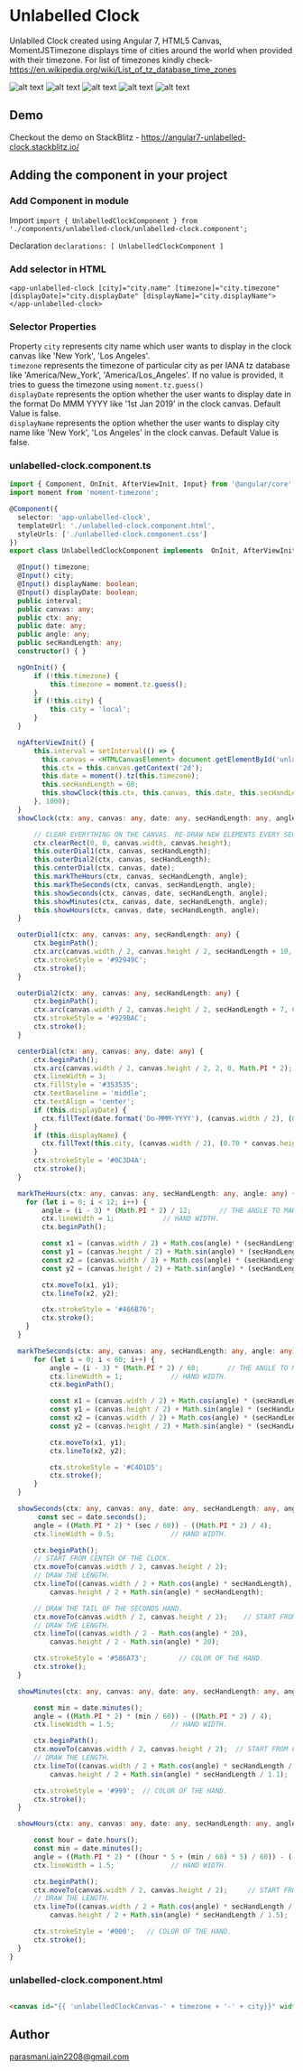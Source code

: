 # Unlabelled Clock

Unlablled Clock created using Angular 7, HTML5 Canvas, MomentJSTimezone displays time of cities around the world when provided with their timezone. For list of timezones kindly check- https://en.wikipedia.org/wiki/List_of_tz_database_time_zones 

![alt text](img/chrome-unlabelled-clock.jpg)
![alt text](img/edge-unlabelled-clock.jpg)
![alt text](img/firefox-unlabelled-clock.jpg)
![alt text](img/ie11-unlabelled-clock.jpg)
![alt text](img/opera-unlabelled-clock.jpg)

## Demo

Checkout the demo on StackBlitz - https://angular7-unlabelled-clock.stackblitz.io/

## Adding the component in your project

### Add Component in module
Import
`
import { UnlabelledClockComponent } from './components/unlabelled-clock/unlabelled-clock.component';
`

Declaration
`
declarations: [
     UnlabelledClockComponent
  ]
`

### Add selector in HTML

```
<app-unlabelled-clock [city]="city.name" [timezone]="city.timezone" [displayDate]="city.displayDate" [displayName]="city.displayName"></app-unlabelled-clock>
```
### Selector Properties

Property `city` represents city name which user wants to display in the clock canvas like 'New York', 'Los Angeles'.
<br/>
`timezone` represents the timezone of particular city as per IANA tz database like 'America/New_York', 'America/Los_Angeles'.
If no value is provided, it tries to guess the timezone using `moment.tz.guess()`
<br/>
`displayDate` represents the option whether the user wants to display date in the format Do MMM YYYY like '1st Jan 2019' in the clock canvas. Default Value is false.
<br/>
`displayName` represents the option whether the user wants to display city name like 'New York', 'Los Angeles' in the clock canvas. Default Value is false.

### unlabelled-clock.component.ts
``` typescript
import { Component, OnInit, AfterViewInit, Input} from '@angular/core';
import moment from 'moment-timezone';

@Component({
  selector: 'app-unlabelled-clock',
  templateUrl: './unlabelled-clock.component.html',
  styleUrls: ['./unlabelled-clock.component.css']
})
export class UnlabelledClockComponent implements  OnInit, AfterViewInit {

  @Input() timezone;
  @Input() city;
  @Input() displayName: boolean;
  @Input() displayDate: boolean;
  public interval;
  public canvas: any;
  public ctx: any;
  public date: any;
  public angle: any;
  public secHandLength: any;
  constructor() { }

  ngOnInit() {
      if (!this.timezone) {
          this.timezone = moment.tz.guess();
      }
      if (!this.city) {
          this.city = 'local';
      }
  }

  ngAfterViewInit() {
      this.interval = setInterval(() => {
        this.canvas = <HTMLCanvasElement> document.getElementById('unlabelledClockCanvas-' + this.timezone + '-' + this.city);
        this.ctx = this.canvas.getContext('2d');
        this.date = moment().tz(this.timezone);
        this.secHandLength = 60;
        this.showClock(this.ctx, this.canvas, this.date, this.secHandLength, this.angle);
      }, 1000);
  }
  showClock(ctx: any, canvas: any, date: any, secHandLength: any, angle: any) {

      // CLEAR EVERYTHING ON THE CANVAS. RE-DRAW NEW ELEMENTS EVERY SECOND.
      ctx.clearRect(0, 0, canvas.width, canvas.height);
      this.outerDial1(ctx, canvas, secHandLength);
      this.outerDial2(ctx, canvas, secHandLength);
      this.centerDial(ctx, canvas, date);
      this.markTheHours(ctx, canvas, secHandLength, angle);
      this.markTheSeconds(ctx, canvas, secHandLength, angle);
      this.showSeconds(ctx, canvas, date, secHandLength, angle);
      this.showMinutes(ctx, canvas, date, secHandLength, angle);
      this.showHours(ctx, canvas, date, secHandLength, angle);
  }

  outerDial1(ctx: any, canvas: any, secHandLength: any) {
      ctx.beginPath();
      ctx.arc(canvas.width / 2, canvas.height / 2, secHandLength + 10, 0, Math.PI * 2);
      ctx.strokeStyle = '#92949C';
      ctx.stroke();
  }

  outerDial2(ctx: any, canvas: any, secHandLength: any) {
      ctx.beginPath();
      ctx.arc(canvas.width / 2, canvas.height / 2, secHandLength + 7, 0, Math.PI * 2);
      ctx.strokeStyle = '#929BAC';
      ctx.stroke();
  }

  centerDial(ctx: any, canvas: any, date: any) {
      ctx.beginPath();
      ctx.arc(canvas.width / 2, canvas.height / 2, 2, 0, Math.PI * 2);
      ctx.lineWidth = 3;
      ctx.fillStyle = '#353535';
      ctx.textBaseline = 'middle';
      ctx.textAlign = 'center';
      if (this.displayDate) {
        ctx.fillText(date.format('Do-MMM-YYYY'), (canvas.width / 2), (0.30 * canvas.height));
      }
      if (this.displayName) {
        ctx.fillText(this.city, (canvas.width / 2), (0.70 * canvas.height));
      }
      ctx.strokeStyle = '#0C3D4A';
      ctx.stroke();
  }

  markTheHours(ctx: any, canvas: any, secHandLength: any, angle: any) {
    for (let i = 0; i < 12; i++) {
        angle = (i - 3) * (Math.PI * 2) / 12;       // THE ANGLE TO MARK.
        ctx.lineWidth = 1;            // HAND WIDTH.
        ctx.beginPath();

        const x1 = (canvas.width / 2) + Math.cos(angle) * (secHandLength);
        const y1 = (canvas.height / 2) + Math.sin(angle) * (secHandLength);
        const x2 = (canvas.width / 2) + Math.cos(angle) * (secHandLength - (secHandLength / 7));
        const y2 = (canvas.height / 2) + Math.sin(angle) * (secHandLength - (secHandLength / 7));

        ctx.moveTo(x1, y1);
        ctx.lineTo(x2, y2);

        ctx.strokeStyle = '#466B76';
        ctx.stroke();
    }
  }

  markTheSeconds(ctx: any, canvas: any, secHandLength: any, angle: any) {
      for (let i = 0; i < 60; i++) {
          angle = (i - 3) * (Math.PI * 2) / 60;       // THE ANGLE TO MARK.
          ctx.lineWidth = 1;            // HAND WIDTH.
          ctx.beginPath();

          const x1 = (canvas.width / 2) + Math.cos(angle) * (secHandLength);
          const y1 = (canvas.height / 2) + Math.sin(angle) * (secHandLength);
          const x2 = (canvas.width / 2) + Math.cos(angle) * (secHandLength - (secHandLength / 30));
          const y2 = (canvas.height / 2) + Math.sin(angle) * (secHandLength - (secHandLength / 30));

          ctx.moveTo(x1, y1);
          ctx.lineTo(x2, y2);

          ctx.strokeStyle = '#C4D1D5';
          ctx.stroke();
      }
  }

  showSeconds(ctx: any, canvas: any, date: any, secHandLength: any, angle: any) {
       const sec = date.seconds();
      angle = ((Math.PI * 2) * (sec / 60)) - ((Math.PI * 2) / 4);
      ctx.lineWidth = 0.5;              // HAND WIDTH.

      ctx.beginPath();
      // START FROM CENTER OF THE CLOCK.
      ctx.moveTo(canvas.width / 2, canvas.height / 2);
      // DRAW THE LENGTH.
      ctx.lineTo((canvas.width / 2 + Math.cos(angle) * secHandLength),
          canvas.height / 2 + Math.sin(angle) * secHandLength);

      // DRAW THE TAIL OF THE SECONDS HAND.
      ctx.moveTo(canvas.width / 2, canvas.height / 2);    // START FROM CENTER.
      // DRAW THE LENGTH.
      ctx.lineTo((canvas.width / 2 - Math.cos(angle) * 20),
          canvas.height / 2 - Math.sin(angle) * 20);

      ctx.strokeStyle = '#586A73';        // COLOR OF THE HAND.
      ctx.stroke();
  }

  showMinutes(ctx: any, canvas: any, date: any, secHandLength: any, angle: any) {

      const min = date.minutes();
      angle = ((Math.PI * 2) * (min / 60)) - ((Math.PI * 2) / 4);
      ctx.lineWidth = 1.5;              // HAND WIDTH.

      ctx.beginPath();
      ctx.moveTo(canvas.width / 2, canvas.height / 2);  // START FROM CENTER.
      // DRAW THE LENGTH.
      ctx.lineTo((canvas.width / 2 + Math.cos(angle) * secHandLength / 1.1),
          canvas.height / 2 + Math.sin(angle) * secHandLength / 1.1);

      ctx.strokeStyle = '#999';  // COLOR OF THE HAND.
      ctx.stroke();
  }

  showHours(ctx: any, canvas: any, date: any, secHandLength: any, angle: any) {

      const hour = date.hours();
      const min = date.minutes();
      angle = ((Math.PI * 2) * ((hour * 5 + (min / 60) * 5) / 60)) - ((Math.PI * 2) / 4);
      ctx.lineWidth = 1.5;              // HAND WIDTH.

      ctx.beginPath();
      ctx.moveTo(canvas.width / 2, canvas.height / 2);     // START FROM CENTER.
      // DRAW THE LENGTH.
      ctx.lineTo((canvas.width / 2 + Math.cos(angle) * secHandLength / 1.5),
          canvas.height / 2 + Math.sin(angle) * secHandLength / 1.5);

      ctx.strokeStyle = '#000';   // COLOR OF THE HAND.
      ctx.stroke();
  }
}

```

### unlabelled-clock.component.html

``` html

<canvas id="{{ 'unlabelledClockCanvas-' + timezone + '-' + city}}" width="150" height="150"></canvas>   

```
## Author

parasmani.jain2208@gmail.com

